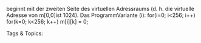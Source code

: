 beginnt mit der zweiten Seite des virtuellen Adressraums (d. h. die virtuelle Adresse von m[0,0]ist 1024).
Das ProgrammVariante (i):
for(i=0; i<256; i++)
for(k=0; k<256; k++)
m[i][k] = 0;

   Tags & Topics:
   
